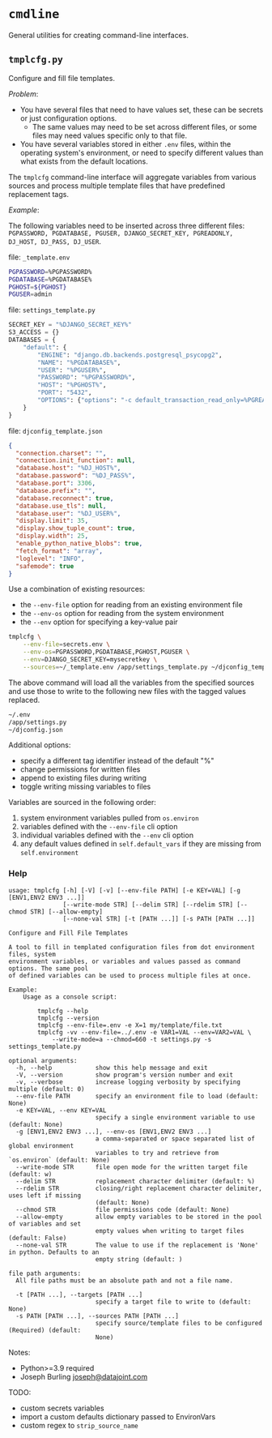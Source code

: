 # `cmdline`

General utilities for creating command-line interfaces.

## `tmplcfg.py`

Configure and fill file templates.

_Problem_:

- You have several files that need to have values set, these can be secrets or just configuration options.
  - The same values may need to be set across different files, or some files may need values specific only to that file.
- You have several variables stored in either `.env` files, within the operating system's environment, or need to specify different values than what exists from the default locations.

The `tmplcfg` command-line interface will aggregate variables from various sources and process multiple template files that have predefined replacement tags.

_Example_:

The following variables need to be inserted across three different files: `PGPASSWORD, PGDATABASE, PGUSER, DJANGO_SECRET_KEY, PGREADONLY, DJ_HOST, DJ_PASS, DJ_USER`.

file: `_template.env`

```bash
PGPASSWORD=%PGPASSWORD%
PGDATABASE=%PGDATABASE%
PGHOST=${PGHOST}
PGUSER=admin
```

file: `settings_template.py`

```python
SECRET_KEY = "%DJANGO_SECRET_KEY%"
S3_ACCESS = {}
DATABASES = {
    "default": {
        "ENGINE": "django.db.backends.postgresql_psycopg2",
        "NAME": "%PGDATABASE%",
        "USER": "%PGUSER%",
        "PASSWORD": "%PGPASSWORD%",
        "HOST": "%PGHOST%",
        "PORT": "5432",
        "OPTIONS": {"options": "-c default_transaction_read_only=%PGREADONLY%"},
    }
}
```

file: `djconfig_template.json`

```json
{
  "connection.charset": "",
  "connection.init_function": null,
  "database.host": "%DJ_HOST%",
  "database.password": "%DJ_PASS%",
  "database.port": 3306,
  "database.prefix": "",
  "database.reconnect": true,
  "database.use_tls": null,
  "database.user": "%DJ_USER%",
  "display.limit": 35,
  "display.show_tuple_count": true,
  "display.width": 25,
  "enable_python_native_blobs": true,
  "fetch_format": "array",
  "loglevel": "INFO",
  "safemode": true
}
```

Use a combination of existing resources:

- the `--env-file` option for reading from an existing environment file
- the `--env-os` option for reading from the system environment
- the `--env` option for specifying a key-value pair

```bash
tmplcfg \
    --env-file=secrets.env \
    --env-os=PGPASSWORD,PGDATABASE,PGHOST,PGUSER \
    --env=DJANGO_SECRET_KEY=mysecretkey \
    --sources=~/_template.env /app/settings_template.py ~/djconfig_template.json
```

The above command will load all the variables from the specified sources and use those to write to the following new files with the tagged values replaced.

```bash
~/.env
/app/settings.py
~/djconfig.json
```

Additional options:

- specify a different tag identifier instead of the default "%"
- change permissions for written files
- append to existing files during writing
- toggle writing missing variables to files

Variables are sourced in the following order:

1. system environment variables pulled from `os.environ`
2. variables defined with the `--env-file` cli option
3. individual variables defined with the `--env` cli option
4. any default values defined in `self.default_vars` if they are missing from `self.environment`

### Help

```
usage: tmplcfg [-h] [-V] [-v] [--env-file PATH] [-e KEY=VAL] [-g [ENV1,ENV2 ENV3 ...]]
               [--write-mode STR] [--delim STR] [--rdelim STR] [--chmod STR] [--allow-empty]
               [--none-val STR] [-t [PATH ...]] [-s PATH [PATH ...]]

Configure and Fill File Templates

A tool to fill in templated configuration files from dot environment files, system
environment variables, or variables and values passed as command options. The same pool
of defined variables can be used to process multiple files at once.

Example:
    Usage as a console script:

        tmplcfg --help
        tmplcfg --version
        tmplcfg --env-file=.env -e X=1 my/template/file.txt
        tmplcfg -vv --env-file=../.env -e VAR1=VAL --env=VAR2=VAL \
            --write-mode=a --chmod=660 -t settings.py -s settings_template.py

optional arguments:
  -h, --help            show this help message and exit
  -V, --version         show program's version number and exit
  -v, --verbose         increase logging verbosity by specifying multiple (default: 0)
  --env-file PATH       specify an environment file to load (default: None)
  -e KEY=VAL, --env KEY=VAL
                        specify a single environment variable to use (default: None)
  -g [ENV1,ENV2 ENV3 ...], --env-os [ENV1,ENV2 ENV3 ...]
                        a comma-separated or space separated list of global environment
                        variables to try and retrieve from `os.environ` (default: None)
  --write-mode STR      file open mode for the written target file (default: w)
  --delim STR           replacement character delimiter (default: %)
  --rdelim STR          closing/right replacement character delimiter, uses left if missing
                        (default: None)
  --chmod STR           file permissions code (default: None)
  --allow-empty         allow empty variables to be stored in the pool of variables and set
                        empty values when writing to target files (default: False)
  --none-val STR        The value to use if the replacement is 'None' in python. Defaults to an
                        empty string (default: )

file path arguments:
  All file paths must be an absolute path and not a file name.

  -t [PATH ...], --targets [PATH ...]
                        specify a target file to write to (default: None)
  -s PATH [PATH ...], --sources PATH [PATH ...]
                        specify source/template files to be configured (Required) (default:
                        None)
```

Notes:

- Python>=3.9 required
- Joseph Burling <joseph@datajoint.com>

TODO:

- custom secrets variables
- import a custom defaults dictionary passed to EnvironVars
- custom regex to `strip_source_name`

